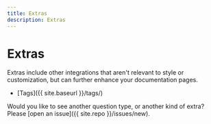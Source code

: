 ```yaml
---
title: Extras
description: Extras
---
```


# Extras

Extras include other integrations that aren't relevant to style or customization,
but can further enhance your documentation pages.

 - [Tags]({{ site.baseurl }}/tags/)

Would you like to see another question type, or another kind of extra? Please [open an issue]({{ site.repo }}/issues/new).
